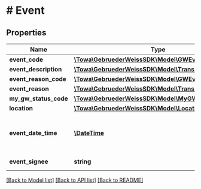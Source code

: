 # # Event

## Properties

Name | Type | Description | Notes
------------ | ------------- | ------------- | -------------
**event_code** | [**\Towa\GebruederWeissSDK\Model\GWEventCode**](GWEventCode.md) |  | [optional]
**event_description** | [**\Towa\GebruederWeissSDK\Model\Translation**](Translation.md) |  | [optional]
**event_reason_code** | [**\Towa\GebruederWeissSDK\Model\GWEventReasonCode**](GWEventReasonCode.md) |  | [optional]
**event_reason** | [**\Towa\GebruederWeissSDK\Model\Translation**](Translation.md) |  | [optional]
**my_gw_status_code** | [**\Towa\GebruederWeissSDK\Model\MyGWStatusCode**](MyGWStatusCode.md) |  | [optional]
**location** | [**\Towa\GebruederWeissSDK\Model\Location**](Location.md) |  | [optional]
**event_date_time** | [**\DateTime**](\DateTime.md) | date / time in format yyyy-mm-ddThh:mm:ss.mmm±hh:mm following the RFC 3339 standard, see https://tools.ietf.org/html/rfc3339 | [optional]
**event_signee** | **string** | Person (or system) which reported the event or signed it | [optional]

[[Back to Model list]](../../README.md#models) [[Back to API list]](../../README.md#endpoints) [[Back to README]](../../README.md)

